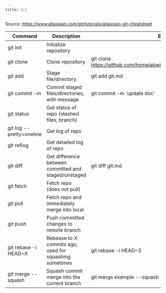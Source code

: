 ```yaml
---
title: Git
---
```


Source: https://www.atlassian.com/git/tutorials/atlassian-git-cheatsheet

| Command | Description | Example |
| --------- | ------------------ | ---- |
| git init | Initialize repository |  |
| git clone | Clone repository | git clone https://github.com/homelabwithkevin/docs.homelabwithkevin.com |
| git add | Stage file/directory | git add git.md |
| git commit -m  <message> | Commit staged files/directories, with message | git commit -m 'update doc' |
| git status | Get status of repo (stashed files, branch) | |
| git log --pretty=oneline | Get log of repo | |
| git reflog | Get detailed log of repo | |
| git diff | Get difference between committed and staged/unstaged | git diff git.md |
| git fetch | Fetch repo (does not pull) | |
| git pull | Fetch repo and immediately merge into local | |
| git push | Push committed changes to remote branch | |
| git rebase -i HEAD~X | Rebease to X commits ago, used for squashing sometimes | git rebase -i HEAD~3 |
| git merge <branch> --squash | Squash commit merge <branch> into the current branch | git merge example --squash |